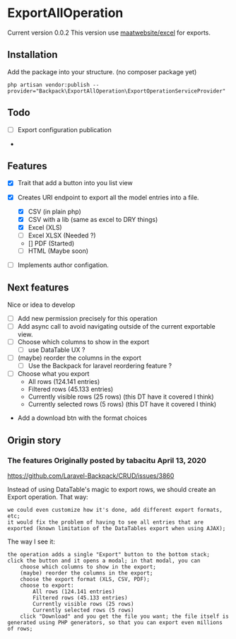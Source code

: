 # ExportAllOperation

Current version 0.0.2
This version use [maatwebsite/excel](https://github.com/SpartnerNL/Laravel-Excel) for exports. 


## Installation
Add the package into your structure. (no composer package yet)

`php artisan vendor:publish --provider="Backpack\ExportAllOperation\ExportOperationServiceProvider"`

## Todo
- [ ] Export configuration publication
- 

## Features
- [X] Trait that add a button into you list view 
- [X] Creates URI endpoint to export all the model entries into a file.
  - [X] CSV (in plain php)
  - [X] CSV with a lib (same as excel to DRY things)
  - [X] Excel (XLS)
  - [ ] Excel XLSX (Needed ?)
  - [] PDF (Started)
  - [ ] HTML (Maybe soon)
- [ ] Implements author configation.


## Next features
Nice or idea to develop

- [ ] Add new permission precisely for this operation
- [ ] Add async call to avoid navigating outside of the current exportable view.
- [ ] Choose which columns to show in the export
  - [ ] use DataTable UX ?
- [ ] (maybe) reorder the columns in the export
  - [ ] Use the Backpack for laravel reordering feature ?
- [ ] Choose what you export
  - All rows (124.141 entries)
  - Filtered rows (45.133 entries)
  - Currently visible rows (25 rows) (this DT have it covered I think)
  - Currently selected rows (5 rows) (this DT have it covered I think)
- Add a download btn with the format choices

## Origin story

### The features Originally posted by tabacitu April 13, 2020

https://github.com/Laravel-Backpack/CRUD/issues/3860

Instead of using DataTable's magic to export rows, we should create an Export operation. That way:

    we could even customize how it's done, add different export formats, etc;
    it would fix the problem of having to see all entries that are exported (known limitation of the DataTables export when using AJAX);

The way I see it:

    the operation adds a single "Export" button to the bottom stack;
    click the button and it opens a modal; in that modal, you can
        choose which columns to show in the export;
        (maybe) reorder the columns in the export;
        choose the export format (XLS, CSV, PDF);
        choose to export:
            All rows (124.141 entries)
            Filtered rows (45.133 entries)
            Currently visible rows (25 rows)
            Currently selected rows (5 rows)
        click "Download" and you get the file you want; the file itself is generated using PHP generators, so that you can export even millions of rows;